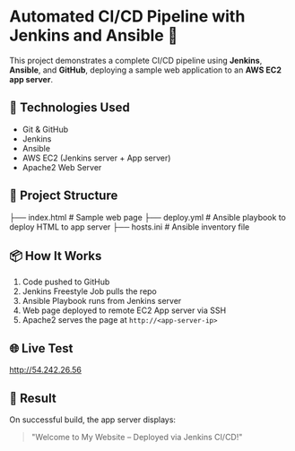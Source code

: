# Automated CI/CD Pipeline with Jenkins and Ansible 🚀

This project demonstrates a complete CI/CD pipeline using **Jenkins**, **Ansible**, and **GitHub**, deploying a sample web application to an **AWS EC2 app server**.

## 🔧 Technologies Used
- Git & GitHub
- Jenkins
- Ansible
- AWS EC2 (Jenkins server + App server)
- Apache2 Web Server

## 📁 Project Structure
├── index.html # Sample web page
├── deploy.yml # Ansible playbook to deploy HTML to app server
├── hosts.ini # Ansible inventory file


## 📦 How It Works
1. Code pushed to GitHub
2. Jenkins Freestyle Job pulls the repo
3. Ansible Playbook runs from Jenkins server
4. Web page deployed to remote EC2 App server via SSH
5. Apache2 serves the page at `http://<app-server-ip>`

## 🌐 Live Test
http://54.242.26.56

## 🏁 Result
On successful build, the app server displays:
> "Welcome to My Website – Deployed via Jenkins CI/CD!"


